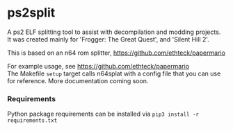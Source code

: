 # ps2split
A ps2 ELF splitting tool to assist with decompilation and modding projects.  
It was created mainly for 'Frogger: The Great Quest', and 'Silent Hill 2'.

This is based on an n64 rom splitter, https://github.com/ethteck/papermario  

For example usage, see https://github.com/ethteck/papermario  
The Makefile `setup` target calls n64splat with a config file that you can use for reference. More documentation coming soon.

### Requirements
Python package requirements can be installed via `pip3 install -r requirements.txt`

